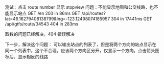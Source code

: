 测试：点击 route number 显示 stopview
问题：不能显示地图和公交线路，也不能显示站点
 GET /en 200 in 86ms
 GET /api/routes?lat=49.16279408138799&lng=-123.12498074185957 304 in 17441ms
 GET /api/gtfs/route/34543 404 in 283ms

 取数的问题已经解决，404 错误解决

 下一步，解决这个问题：
可以输出站点的列表了，但是将两个方向的站点显示在同一个列表中，这个不合理。应该两个方向区分开，仅显示一个方向，点击箭头图标后，显示相反的线路